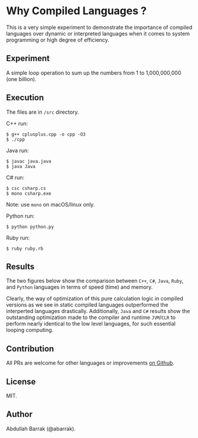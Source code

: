 # Why Compiled Languages ?

This is a very simple experiment to demonstrate the importance of compiled languages over dynamic or interpreted languages when it comes to system programming or high degree of efficiency.

## Experiment

A simple loop operation to sum up the numbers from 1 to 1,000,000,000 (one billion).

## Execution

The files are in `/src` directory.

C++ run:

```shell
$ g++ cplusplus.cpp -o cpp -O3
$ ./cpp
```

Java run:

```shell
$ javac java.java
$ java Java
```

C# run:

```shell
$ csc csharp.cs
$ mono csharp.exe
```

Note: use `mono` on macOS/linux only.


Python run:

```shell
$ python python.py
```

Ruby run:

```shell
$ ruby ruby.rb
```

## Results

The two figures below show the comparison between `C++`, `C#`, `Java`, `Ruby`, and `Python` languages in terms of speed (time) and memory.

Clearly, the way of optimization of this pure calculation logic in compiled versions as we see in static compiled languages outperformed the interperted languages drastically. Additionally, `Java` and `C#` results show the outstanding optimization made to the compiler and runtime `JVM`/`CLR` to perform nearly identical to the low level languages, for such essential looping computing.

## Contribution

All PRs are welcome for other languages or improvements [on Github](https://github.com/abarrak/why-compiled-languages).

## License

MIT.

## Author

Abdullah Barrak (@abarrak).

